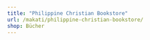 ```yaml
---
title: "Philippine Christian Bookstore"
url: /makati/philippine-christian-bookstore/
shop: Bücher
---
```

